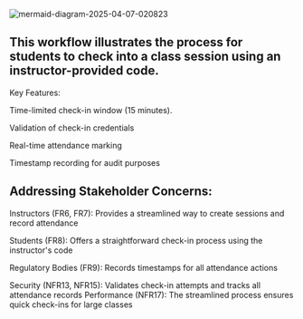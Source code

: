 
![mermaid-diagram-2025-04-07-020823](https://github.com/user-attachments/assets/d880506e-eac0-441c-8e8c-615b5198fe20)
 ## This workflow illustrates the process for students to check into a class session using an instructor-provided code.

Key Features:

Time-limited check-in window (15 minutes).

Validation of check-in credentials

Real-time attendance marking

Timestamp recording for audit purposes

## Addressing Stakeholder Concerns:

Instructors (FR6, FR7): Provides a streamlined way to create sessions and record attendance

Students (FR8): Offers a straightforward check-in process using the instructor's code

Regulatory Bodies (FR9): Records timestamps for all attendance actions

Security (NFR13, NFR15): Validates check-in attempts and tracks all attendance records
Performance (NFR17): The streamlined process ensures quick check-ins for large classes
